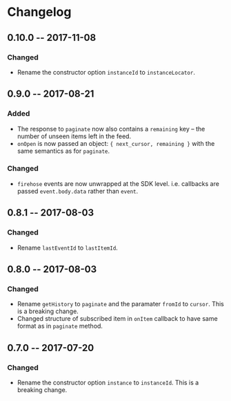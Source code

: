 # Changelog

## 0.10.0 -- 2017-11-08
### Changed
- Rename the constructor option `instanceId` to `instanceLocator`.

## 0.9.0 -- 2017-08-21
### Added
- The response to `paginate` now also contains a `remaining` key – the number
  of unseen items left in the feed.
- `onOpen` is now passed an object: `{ next_cursor, remaining }` with the same
  semantics as for `paginate`.

### Changed
- `firehose` events are now unwrapped at the SDK level. i.e. callbacks are
  passed `event.body.data` rather than `event`.

## 0.8.1 -- 2017-08-03
### Changed
- Rename `lastEventId` to `lastItemId`.

## 0.8.0 -- 2017-08-03
### Changed
- Rename `getHistory` to `paginate` and the paramater `fromId` to `cursor`.
  This is a breaking change.
- Changed structure of subscribed item in `onItem` callback to have same format
  as in `paginate` method.

## 0.7.0 -- 2017-07-20
### Changed
- Rename the constructor option `instance` to `instanceId`. This is a breaking
  change.
